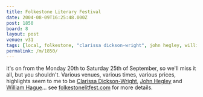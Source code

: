 ```yaml
---
title: Folkestone Literary Festival
date: 2004-08-09T16:25:48.000Z
post: 1850
board: 8
layout: post
venue: v31
tags: [local, folkestone, "clarissa dickson-wright", john hegley, william hague]
permalink: /m/1850/
---
```

it's on from the Monday 20th to Saturday 25th of September, so we'll miss it all, but you shouldn't. Various venues, various times, various prices, highlights seem to me to be <a href="/wiki/clarissa+dickson-wright">Clarissa Dickson-Wright</a>, <a href="/wiki/john+hegley">John Hegley</a> and <a href="/wiki/william+hague">William Hague</a>... see <a href="http://www.folkestonelitfest.com">folkestonelitfest.com</a> for more details.
